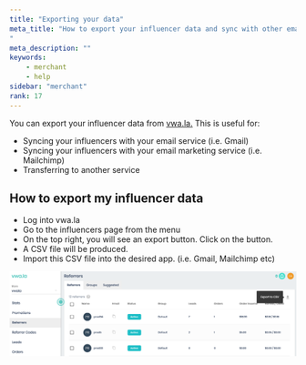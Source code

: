 ```yaml
---
title: "Exporting your data"
meta_title: "How to export your influencer data and sync with other email services
"
meta_description: ""
keywords:
    - merchant
    - help
sidebar: "merchant"
rank: 17
---
```

You can export your influencer data from [vwa.la.](https://vwa.la) This is useful for:

*   Syncing your influencers with your email service (i.e. Gmail)
*   Syncing your influencers with your email marketing service (i.e. Mailchimp)
*   Transferring to another service

How to export my influencer data
--------------------------------

*   Log into vwa.la
*   Go to the influencers page from the menu
*   On the top right, you will see an export button. Click on the button.
*   A CSV file will be produced.
*   Import this CSV file into the desired app. (i.e. Gmail, Mailchimp etc)

![](/images/merchant/2017-10-19-14-31-47.png)